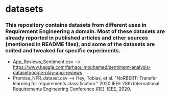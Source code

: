 # datasets

### This repository contains datasets from different uses in Requirement Engineering a domain. Most of these datasets are already reported in published articles and other sources (mentioned in README files), and some of the datasets are edited and tweaked for specific experiments.

* App_Reviews_Sentiment.csv --> https://www.kaggle.com/farhaouimouhamed/sentiment-analysis-datasetgoogle-play-app-reviews
* Promise_NFR_dataset.csv --> Hey, Tobias, et al. "NoRBERT: Transfer learning for requirements classification." 2020 IEEE 28th International Requirements Engineering Conference (RE). IEEE, 2020.

